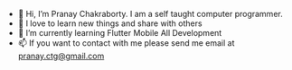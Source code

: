 - 👋 Hi, I’m Pranay Chakraborty. I am a self taught computer programmer.  
- 💖 I love to learn new things and share with others
- 🌱 I’m currently learning Flutter Mobile All Development 
- 📫 If you want to contact with me please send me email at pranay.ctg@gmail.com

<!---
pranaycb/pranaycb is a ✨ special ✨ repository because its `README.md` (this file) appears on your GitHub profile.
You can click the Preview link to take a look at your changes.
--->
